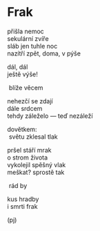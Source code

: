 Frak
====

přišla nemoc  
sekulární zvíře  
sláb jen tuhle noc  
nazítří zpět, doma, v pýše

dál, dál  
ještě výše!

&nbsp;blíže věcem

nehezčí se zdají  
dále srdcem  
tehdy záleželo — teď nezáleží  

dovětkem:  
&nbsp;světu zklesal tlak

pršel stáří mrak  
o strom života  
vykolejil spěšný vlak  
meškat? sprostě tak

&nbsp;rád by

kus hradby  
i smrti frak

(pj)  
  
